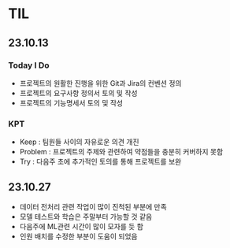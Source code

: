 # TIL

## 23.10.13

### Today I Do

- 프로젝트의 원활한 진행을 위한 Git과 Jira의 컨벤션 정의
- 프로젝트의 요구사항 정의서 토의 및 작성
- 프로젝트의 기능명세서 토의 및 작성

### KPT

- Keep : 팀원들 사이의 자유로운 의견 개진
- Problem : 프로젝트의 주제와 관련하여 약점들을 충분히 커버하지 못함
- Try : 다음주 초에 추가적인 토의를 통해 프로젝트를 보완

## 23.10.27

- 데이터 전처리 관련 작업이 많이 진척된 부분에 만족
- 모델 테스트와 학습은 주말부터 가능할 것 같음
- 다음주에 ML관련 시간이 많이 모자를 듯 함
- 인원 배치를 수정한 부분이 도움이 되었음

